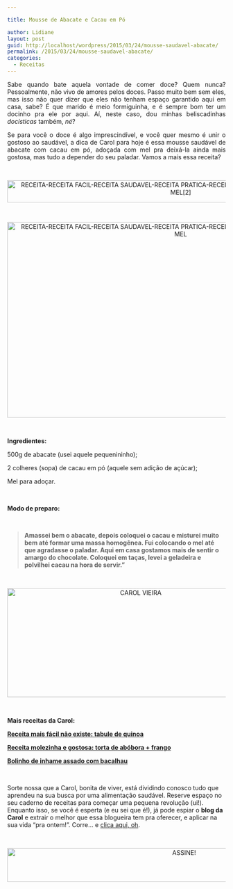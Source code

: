 ```yaml
---

title: Mousse de Abacate e Cacau em Pó

author: Lidiane
layout: post
guid: http://localhost/wordpress/2015/03/24/mousse-saudavel-abacate/
permalink: /2015/03/24/mousse-saudavel-abacate/
categories:
  - Receitas
---
```

<p align="justify">
  Sabe quando bate aquela vontade de comer doce? Quem nunca? Pessoalmente, não vivo de amores pelos doces. Passo muito bem sem eles, mas isso não quer dizer que eles não tenham espaço garantido aqui em casa, sabe? É que marido é meio formiguinha, e é sempre bom ter um docinho pra ele por aqui. Aí, neste caso, dou minhas beliscadinhas <em>docísticas</em> também, <em>né</em>?
</p>

<p align="justify">
  Se para você o doce é algo imprescindível, e você quer mesmo é unir o gostoso ao saudável, a dica de Carol para hoje é essa mousse saudável de abacate com cacau em pó, adoçada com mel pra deixá-la ainda mais gostosa, mas tudo a depender do seu paladar. Vamos a mais essa receita?
</p>

&nbsp;

<p align="center">
  <a href="http://www.trololodemulher.com.br/blog/wp-content/uploads/2015/03/RECEITA-RECEITA-FACIL-RECEITA-SAUDAVEL-RECEITA-PRATICA-RECEITA-SIMPLES-MOUSSE-ABACATE-CACAU-MEL2.jpg"><img class="alignnone size-full wp-image-10875" src="http://www.trololodemulher.com.br/blog/wp-content/uploads/2015/03/RECEITA-RECEITA-FACIL-RECEITA-SAUDAVEL-RECEITA-PRATICA-RECEITA-SIMPLES-MOUSSE-ABACATE-CACAU-MEL2.jpg" alt="RECEITA-RECEITA FACIL-RECEITA SAUDAVEL-RECEITA PRATICA-RECEITA SIMPLES-MOUSSE-ABACATE-CACAU-MEL[2]" width="800" height="51" /></a>
</p>

&nbsp;

<p align="center">
  <a href="http://www.trololodemulher.com.br/blog/wp-content/uploads/2015/03/RECEITA-RECEITA-FACIL-RECEITA-SAUDAVEL-RECEITA-PRATICA-RECEITA-SIMPLES-MOUSSE-ABACATE-CACAU-MEL.jpg"><img class="alignnone size-full wp-image-10874" src="http://www.trololodemulher.com.br/blog/wp-content/uploads/2015/03/RECEITA-RECEITA-FACIL-RECEITA-SAUDAVEL-RECEITA-PRATICA-RECEITA-SIMPLES-MOUSSE-ABACATE-CACAU-MEL.jpg" alt="RECEITA-RECEITA FACIL-RECEITA SAUDAVEL-RECEITA PRATICA-RECEITA SIMPLES-MOUSSE-ABACATE-CACAU-MEL" width="800" height="450" /></a>
</p>

&nbsp;

**Ingredientes:**

500g de abacate (usei aquele pequenininho);

2 colheres (sopa) de cacau em pó (aquele sem adição de açúcar);

Mel para adoçar.

&nbsp;

**Modo de preparo:**

&nbsp;

> **Amassei bem o abacate, depois coloquei o cacau e misturei muito bem até formar uma massa homogênea. Fui colocando o mel até que agradasse o paladar. Aqui em casa gostamos mais de sentir o amargo do chocolate. Coloquei em taças, levei a geladeira e polvilhei cacau na hora de servir.”**

&nbsp;

<p align="center">
  <a href="http://www.trololodemulher.com.br/blog/wp-content/uploads/2014/07/CAROL-VIEIRA.png"><img class="alignnone size-full wp-image-10204" src="http://www.trololodemulher.com.br/blog/wp-content/uploads/2014/07/CAROL-VIEIRA.png" alt="CAROL VIEIRA" width="600" height="251" /></a>
</p>

&nbsp;

**Mais receitas da Carol:**

<a href="http://www.trololodemulher.com.br/2015/03/10/tabule-de-quinoa/" target="_blank">**Receita mais fácil não existe: tabule de quinoa**</a>

<a href="http://www.trololodemulher.com.br/2014/11/05/receita-torta-abobora-frango/" target="_blank">**Receita molezinha e gostosa: torta de abóbora + frango**</a>

<a href="http://www.trololodemulher.com.br/2014/11/19/inhame-assado-bacalhau/" target="_blank">**Bolinho de inhame assado com bacalhau**</a>

&nbsp;

Sorte nossa que a Carol, bonita de viver, está dividindo conosco tudo que aprendeu na sua busca por uma alimentação saudável. Reserve espaço no seu caderno de receitas para começar uma pequena revolução (ui!). Enquanto isso, se você é esperta (e eu sei que é!), já pode espiar o **blog da Carol** e extrair o melhor que essa blogueira tem pra oferecer, e aplicar na sua vida “pra ontem!”. Corre… e <a href="http://mundocarolvieira.blogspot.com.br/" target="_blank">clica aqui, oh</a>.

&nbsp;

<p align="center">
  <a href="http://feedburner.google.com/fb/a/mailverify?uri=blogbichafemea&loc=pt_BR" target="_blank"><img class="alignnone size-full wp-image-10439" src="http://www.trololodemulher.com.br/blog/wp-content/uploads/2014/09/ASSINE.png" alt="ASSINE!" width="800" height="78" /></a>
</p>

&nbsp;

&nbsp;